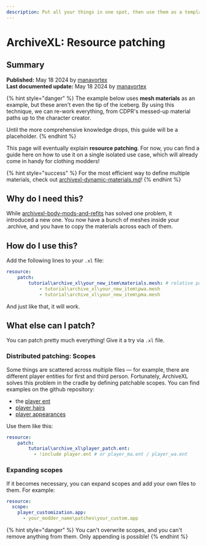 ```yaml
---
description: Put all your things in one spot, then use them as a template
---
```


# ArchiveXL: Resource patching

## Summary

**Published:** May 18 2024 by [manavortex](https://app.gitbook.com/u/NfZBoxGegfUqB33J9HXuCs6PVaC3 "mention")\
**Last documented update:** May 18 2024 by [manavortex](https://app.gitbook.com/u/NfZBoxGegfUqB33J9HXuCs6PVaC3 "mention")

{% hint style="danger" %}
The example below uses **mesh materials** as an example, but these aren't even the tip of the iceberg. By using this technique, we can re-work everything, from CDPR's messed-up material paths up to the character creator.&#x20;

Until the more comprehensive knowledge drops, this guide will be a placeholder.
{% endhint %}

This page will eventually explain **resource patching**. For now, you can find a guide here on how to use it on a single isolated use case, which will already come in handy for clothing modders!

{% hint style="success" %}
For the most efficient way to define multiple materials, check out [archivexl-dynamic-materials.md](../../modding-guides/textures-and-luts/archivexl-dynamic-materials.md "mention")!
{% endhint %}

## Why do I need this?

While [archivexl-body-mods-and-refits](archivexl-body-mods-and-refits/ "mention") has solved one problem, it introduced a new one. You now have a bunch of meshes inside your .archive, and you have to copy the materials across each of them.

## How do I use this?

Add the following lines to your `.xl` file:

```yaml
resource:
    patch:        
        tutorial\archive_xl\your_new_item\materials.mesh: # relative path to your material mesh
            - tutorial\archive_xl\your_new_item\pwa.mesh
            - tutorial\archive_xl\your_new_item\pma.mesh
```

And just like that, it will work.

## What else can I patch?

You can patch pretty much everything! Give it a try via `.xl` file.&#x20;

### Distributed patching: Scopes

Some things are scattered across multiple files — for example, there are different player entities for first and third person. Fortunately, ArchiveXL solves this problem in the cradle by defining patchable scopes. You can find examples on the github repository:

* the [player ent](https://github.com/psiberx/cp2077-archive-xl/blob/a10cc78a42da5b3ad0f6aafe94ca4f546626c122/data/PlayerBaseScope.xl)
* [player hairs](https://github.com/psiberx/cp2077-archive-xl/blob/a10cc78a42da5b3ad0f6aafe94ca4f546626c122/data/PlayerCustomizationHairFix.xl)
* [player appearances](https://github.com/psiberx/cp2077-archive-xl/blob/a10cc78a42da5b3ad0f6aafe94ca4f546626c122/data/PlayerCustomizationScope.xl)

Use them like this:

```yaml
resource:
    patch:
        tutorial\archive_xl\player_patch.ent:
          - !include player.ent # or player_ma.ent / player_wa.ent
```

### Expanding scopes

If it becomes necessary, you can expand scopes and add your own files to them. For example:

```yaml
resource:
  scope:
    player_customization.app:
      - your_modder_name\patches\your_custom.app
```

{% hint style="danger" %}
You can't overwrite scopes, and you can't remove anything from them. Only appending is possible!
{% endhint %}
